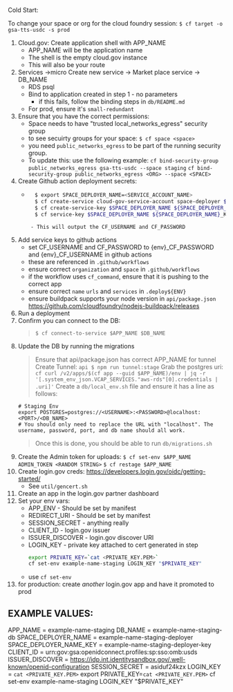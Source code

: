Cold Start:

To change your space or org for the cloud foundry session:
`$ cf target -o gsa-tts-usdc -s prod`

1. Cloud.gov: Create application shell with APP_NAME
    - APP_NAME will be the application name
    - The shell is the empty cloud.gov instance
    - This will also be your route
2. Services ->micro  Create new service -> Market place service -> DB_NAME
    - RDS psql
    - Bind to application created in step 1 - no parameters
        - if this fails, follow the binding steps in `db/README.md`
    - For prod, ensure it's `small-redundant`
3. Ensure that you have the correct permissions:
    - Space needs to have "trusted local_networks_egress" security group
    - to see secuirty groups for your space: `$ cf space <space> `
    - you need `public_networks_egress` to be part of the running security group.
    - To update this: use the following example: 
        `cf bind-security-group public_networks_egress gsa-tts-usdc --space staging`
        `cf bind-security-group public_networks_egress <ORG> --space <SPACE>`
4. Create Github action deployment secrets:
    - ```sh
        $ export SPACE_DEPLOYER_NAME=<SERVICE_ACCOUNT_NAME>
        $ cf create-service cloud-gov-service-account space-deployer $SPACE_DEPLOYER_NAME
        $ cf create-service-key $SPACE_DEPLOYER_NAME ${SPACE_DEPLOYER_NAME}_KEY
        $ cf service-key $SPACE_DEPLOYER_NAME ${SPACE_DEPLOYER_NAME}_KEY
    ```
        - This will output the CF_USERNAME and CF_PASSWORD
5. Add service keys to github actions
    - set CF_USERNAME and CF_PASSWORD to {env}_CF_PASSWORD and {env}_CF_USERNAME in github actions
    - these are referenced in `.github/workflows`
    - ensure correct `organization` and `space` in `.github/workflows`
    - if the workflow uses `cf_command`, ensure that it is pushing to the correct app
    - ensure correct `name` `urls` and `services` in `.deploy${ENV}`
    - ensure buildpack supports your node version in `api/package.json` https://github.com/cloudfoundry/nodejs-buildpack/releases
6. Run a deployment
7. Confirm you can connect to the DB:
    > `$ cf connect-to-service $APP_NAME $DB_NAME`
8. Update the DB by running the migrations
    > Ensure that api/package.json has correct APP_NAME for tunnel
    > Create Tunnel: `api $ npm run tunnel:stage`
    > Grab the postgres uri: `cf curl /v2/apps/$(cf app --guid $APP_NAME)/env | jq -r '[.system_env_json.VCAP_SERVICES."aws-rds"[0].credentials | .uri]'`
    > Create a `db/local_env.sh` file and ensure it has a line as follows:
    ```
    # Staging Env
    export POSTGRES=postgres://<USERNAME>:<PASSWORD>@localhost:<PORT>/<DB_NAME>
    # You should only need to replace the URL with "localhost". The username, password, port, and db name should all work.
    ```
    > Once this is done, you should be able to run `db/migrations.sh`
9. Create the Admin token for uploads:
    `$ cf set-env $APP_NAME ADMIN_TOKEN <RANDOM STRING>`
    `$ cf restage $APP_NAME`
9. Create login.gov creds: https://developers.login.gov/oidc/getting-started/
    - See `util/gencert.sh`
10. Create an app in the login.gov partner dashboard
11. Set your env vars:
    - APP_ENV - Should be set by manifest
    - REDIRECT_URI - Should be set by manifest
    - SESSION_SECRET - anything really
    - CLIENT_ID - login.gov issuer
    - ISSUER_DISCOVER - login.gov discover URI
    - LOGIN_KEY - private key attached to cert generated in step
        ```sh
        export PRIVATE_KEY=`cat <PRIVATE_KEY.PEM>`
        cf set-env example-name-staging LOGIN_KEY "$PRIVATE_KEY"
        ```
    - use `cf set-env`
12. for production: create _another_ login.gov app and have it promoted to prod

## EXAMPLE VALUES:
APP_NAME = example-name-staging
DB_NAME = example-name-staging-db
SPACE_DEPLOYER_NAME = example-name-staging-deployer
SPACE_DEPLOYER_NAME_KEY = example-name-staging-deployer-key
CLIENT_ID = urn:gov:gsa:openidconnect.profiles:sp:sso:omb:usds
ISSUER_DISCOVER = https://idp.int.identitysandbox.gov/.well-known/openid-configuration
SESSION_SECRET = asiduf24kzx
LOGIN_KEY = `cat <PRIVATE_KEY.PEM>`
export PRIVATE_KEY=`cat <PRIVATE_KEY.PEM>`
cf set-env example-name-staging LOGIN_KEY "$PRIVATE_KEY"
